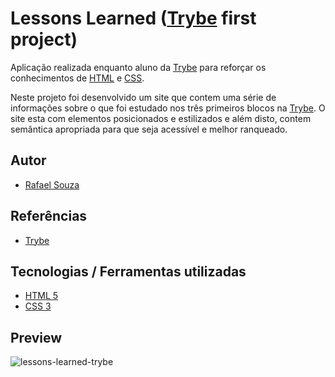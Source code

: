 # Lessons Learned ([Trybe](https://www.betrybe.com/) first project)

Aplicação realizada enquanto aluno da [Trybe](https://www.betrybe.com/) para reforçar os conhecimentos de [HTML](https://html.com/) e [CSS](https://www.w3.org/Style/CSS/Overview.en.html).

Neste projeto foi desenvolvido um site que contem uma série de informações sobre o que foi estudado nos três primeiros blocos na [Trybe](https://www.betrybe.com/). O site esta com elementos posicionados e estilizados e além disto, contem semântica apropriada para que seja acessível e melhor ranqueado.

## Autor

- [Rafael Souza](https://github.com/Rafael-Souza-97)

## Referências

 - [Trybe](https://www.betrybe.com/)

## Tecnologias / Ferramentas utilizadas

- [HTML 5](https://html.com/)
- [CSS 3](https://www.w3.org/Style/CSS/Overview.en.html)

## Preview

![lessons-learned-trybe](https://user-images.githubusercontent.com/99055008/189138835-14bc1bdc-4518-46aa-8166-4d4a00d9dcd0.png)
